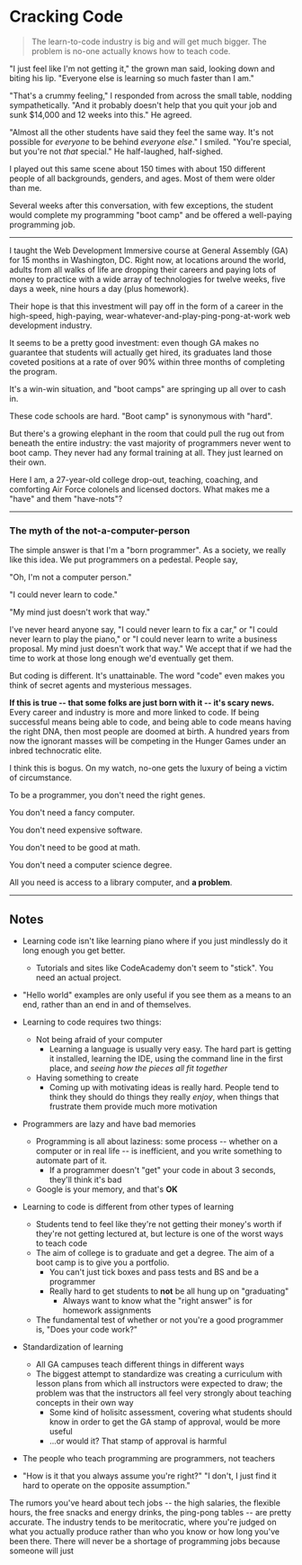 # Cracking Code

> The learn-to-code industry is big and will get much bigger. The problem is no-one actually knows how to teach code.

"I just feel like I'm not getting it," the grown man said, looking down and biting his lip. "Everyone else is learning so much faster than I am."

"That's a crummy feeling," I responded from across the small table, nodding sympathetically. "And it probably doesn't help that you quit your job and sunk $14,000 and 12 weeks into this." He agreed.

"Almost all the other students have said they feel the same way. It's not possible for *everyone* to be behind *everyone else*." I smiled. "You're special, but you're not *that* special." He half-laughed, half-sighed.

I played out this same scene about 150 times with about 150 different people of all backgrounds, genders, and ages. Most of them were older than me.

Several weeks after this conversation, with few exceptions, the student would complete my programming "boot camp" and be offered a well-paying programming job.

-----

I taught the Web Development Immersive course at General Assembly (GA) for 15 months in Washington, DC. Right now, at locations around the world, adults from all walks of life are dropping their careers and paying lots of money to practice with a wide array of technologies for twelve weeks, five days a week, nine hours a day (plus homework).

Their hope is that this investment will pay off in the form of a career in the high-speed, high-paying, wear-whatever-and-play-ping-pong-at-work web development industry.

It seems to be a pretty good investment: even though GA makes no guarantee that students will actually get hired, its graduates land those coveted positions at a rate of over 90% within three months of completing the program.

It's a win-win situation, and "boot camps" are springing up all over to cash in.

These code schools are hard. "Boot camp" is synonymous with "hard".

But there's a growing elephant in the room that could pull the rug out from beneath the entire industry: the vast majority of programmers never went to boot camp. They never had any formal training at all. They just learned on their own.

Here I am, a 27-year-old college drop-out, teaching, coaching, and comforting Air Force colonels and licensed doctors. What makes me a "have" and them "have-nots"?

-----

### The myth of the not-a-computer-person

The simple answer is that I'm a "born programmer". As a society, we really like this idea. We put programmers on a pedestal. People say,

"Oh, I'm not a computer person."

"I could never learn to code."

"My mind just doesn't work that way."

I've never heard anyone say, "I could never learn to fix a car," or "I could never learn to play the piano," or "I could never learn to write a business proposal. My mind just doesn't work that way." We accept that if we had the time to work at those long enough we'd eventually get them.

But coding is different. It's unattainable. The word "code" even makes you think of secret agents and mysterious messages.

**If this is true -- that some folks are just born with it -- it's scary news.** Every career and industry is more and more linked to code. If being successful means being able to code, and being able to code means having the right DNA, then most people are doomed at birth. A hundred years from now the ignorant masses will be competing in the Hunger Games under an inbred technocratic elite.

I think this is bogus. On my watch, no-one gets the luxury of being a victim of circumstance.

To be a programmer, you don't need the right genes.

You don't need a fancy computer.

You don't need expensive software.

You don't need to be good at math.

You don't need a computer science degree.

All you need is access to a library computer, and **a problem**.

-----

## Notes

- Learning code isn't like learning piano where if you just mindlessly do it long enough you get better.
  - Tutorials and sites like CodeAcademy don't seem to "stick". You need an actual project.
- "Hello world" examples are only useful if you see them as a means to an end, rather than an end in and of themselves.
- Learning to code requires two things:
  - Not being afraid of your computer
    - Learning a language is usually very easy. The hard part is getting it installed, learning the IDE, using the command line in the first place, and *seeing how the pieces all fit together*
  - Having something to create
    - Coming up with motivating ideas is really hard. People tend to think they should do things they really *enjoy*, when things that frustrate them provide much more motivation

- Programmers are lazy and have bad memories
  - Programming is all about laziness: some process -- whether on a computer or in real life -- is inefficient, and you write something to automate part of it.
    - If a programmer doesn't "get" your code in about 3 seconds, they'll think it's bad
  - Google is your memory, and that's **OK**

- Learning to code is different from other types of learning
  - Students tend to feel like they're not getting their money's worth if they're not getting lectured at, but lecture is one of the worst ways to teach code
  - The aim of college is to graduate and get a degree. The aim of a boot camp is to give you a portfolio.
    - You can't just tick boxes and pass tests and BS and be a programmer
    - Really hard to get students to **not** be all hung up on "graduating"
      - Always want to know what the "right answer" is for homework assignments
  - The fundamental test of whether or not you're a good programmer is, "Does your code work?"

- Standardization of learning
  - All GA campuses teach different things in different ways
  - The biggest attempt to standardize was creating a curriculum with lesson plans from which all instructors were expected to draw; the problem was that the instructors all feel very strongly about teaching concepts in their own way
    - Some kind of holisitc assessment, covering what students should know in order to get the GA stamp of approval, would be more useful
    - ...or would it? That stamp of approval is harmful

- The people who teach programming are programmers, not teachers

- "How is it that you always assume you're right?" "I don't, I just find it hard to operate on the opposite assumption."

The rumors you've heard about tech jobs -- the high salaries, the flexible hours, the free snacks and energy drinks, the ping-pong tables -- are pretty accurate. The industry tends to be meritocratic, where you're judged on what you actually produce rather than who you know or how long you've been there. There will never be a shortage of programming jobs because someone will just
